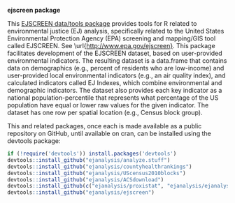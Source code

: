 **ejscreen package**

This [EJSCREEN data/tools package](https://ejanalysis.github.io/ejscreen/) provides tools for R related to environmental justice (EJ) analysis, specifically related to the United States Environmental Protection Agency (EPA) screening and mapping/GIS tool called EJSCREEN. See \url{http://www.epa.gov/ejscreen}. This package facilitates development of the EJSCREEN dataset, based on user-provided environmental indicators. The resulting dataset is a data.frame that contains data on demographics (e.g., percent of residents who are low-income) and user-provided local environmental indicators (e.g., an air quality index), and calculated indicators called EJ Indexes, which combine environmental and demographic indicators. The dataset also provides each key indicator as a national population-percentile that represents what percentage of the US population have equal or lower raw values for the given indicator. The dataset has one row per spatial location (e.g., Census block group).

This and related packages, once each is made available as a public repository on GitHub, until available on cran, can be installed using the devtools package:

  ```r
if (!require('devtools')) install.packages('devtools')
devtools::install_github("ejanalysis/analyze.stuff")
devtools::install_github("ejanalysis/countyhealthrankings")
devtools::install_github("ejanalysis/UScensus2010blocks")
devtools::install_github("ejanalysis/ACSdownload")
devtools::install_github(c("ejanalysis/proxistat", "ejanalysis/ejanalysis"))
devtools::install_github("ejanalysis/ejscreen")
```
